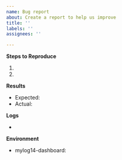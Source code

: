 ```yaml
---
name: Bug report
about: Create a report to help us improve
title: ''
labels: ''
assignees: ''

---
```


**Steps to Reproduce**

1.
1.

**Results**

* Expected:
* Actual: 

**Logs**

* <upload-error-log-here>

**Environment**

* mylog14-dashboard: <version-or-commit-hash-7char>
